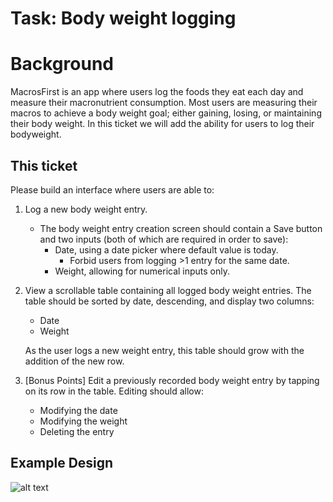 # Task: Body weight logging

# Background
MacrosFirst is an app where users log the foods they eat each day and measure their macronutrient consumption. Most users are measuring their macros to achieve a body weight goal; either gaining, losing, or maintaining their body weight. In this ticket we will add the ability for users to log their bodyweight.

## This ticket
Please build an interface where users are able to:
1. Log a new body weight entry.
    + The body weight entry creation screen should contain a Save button and two inputs (both of which are required in order to save):
        * Date, using a date picker where default value is today.
            - Forbid users from logging >1 entry for the same date.
        * Weight, allowing for numerical inputs only.
1. View a scrollable table containing all logged body weight entries. The table should be sorted by date, descending, and display two columns:
    + Date
    + Weight

    As the user logs a new weight entry, this table should grow with the addition of the new row.
1. [Bonus Points] Edit a previously recorded body weight entry by tapping on its row in the table. Editing should allow:
    * Modifying the date
    * Modifying the weight
    * Deleting the entry

## Example Design
![alt text](https://github.com/macrosfirst/april2021test/raw/main/example.png "Example")